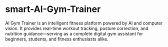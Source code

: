 # smart-AI-Gym-Trainer
AI Gym Trainer is an intelligent fitness platform powered by AI and computer vision. It provides real-time workout tracking, posture correction, and nutrition guidance—serving as a complete digital gym assistant for beginners, students, and fitness enthusiasts alike.
